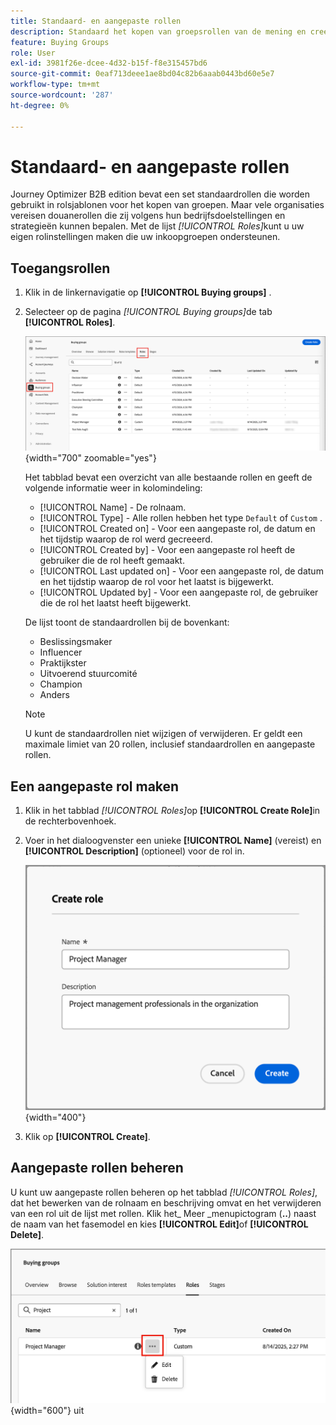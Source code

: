```yaml
---
title: Standaard- en aangepaste rollen
description: Standaard het kopen van groepsrollen van de mening en creeer douanerollen - geef, schrap, en vorm roldefinities voor uw zaken in Journey Optimizer B2B edition uit.
feature: Buying Groups
role: User
exl-id: 3981f26e-dcee-4d32-b15f-f8e315457bd6
source-git-commit: 0eaf713deee1ae8bd04c82b6aaab0443bd60e5e7
workflow-type: tm+mt
source-wordcount: '287'
ht-degree: 0%

---
```


# Standaard- en aangepaste rollen

Journey Optimizer B2B edition bevat een set standaardrollen die worden gebruikt in rolsjablonen voor het kopen van groepen. Maar vele organisaties vereisen douanerollen die zij volgens hun bedrijfsdoelstellingen en strategieën kunnen bepalen. Met de lijst _[!UICONTROL Roles]_&#x200B;kunt u uw eigen rolinstellingen maken die uw inkoopgroepen ondersteunen.

## Toegangsrollen

1. Klik in de linkernavigatie op **[!UICONTROL Buying groups]** .

1. Selecteer op de pagina _[!UICONTROL Buying groups]_&#x200B;de tab **[!UICONTROL Roles]**.

   ![&#x200B; het lusje van Rollen &#x200B;](./assets/roles-tab.png){width="700" zoomable="yes"}

   Het tabblad bevat een overzicht van alle bestaande rollen en geeft de volgende informatie weer in kolomindeling:

   * [!UICONTROL Name] - De rolnaam.
   * [!UICONTROL Type] - Alle rollen hebben het type `Default` of `Custom` .
   * [!UICONTROL Created on] - Voor een aangepaste rol, de datum en het tijdstip waarop de rol werd gecreeerd.
   * [!UICONTROL Created by] - Voor een aangepaste rol heeft de gebruiker die de rol heeft gemaakt.
   * [!UICONTROL Last updated on] - Voor een aangepaste rol, de datum en het tijdstip waarop de rol voor het laatst is bijgewerkt.
   * [!UICONTROL Updated by] - Voor een aangepaste rol, de gebruiker die de rol het laatst heeft bijgewerkt.

   De lijst toont de standaardrollen bij de bovenkant:

   * Beslissingsmaker
   * Influencer
   * Praktijkster
   * Uitvoerend stuurcomité
   * Champion
   * Anders

   >[!NOTE]
   >
   >U kunt de standaardrollen niet wijzigen of verwijderen. Er geldt een maximale limiet van 20 rollen, inclusief standaardrollen en aangepaste rollen.

## Een aangepaste rol maken

1. Klik in het tabblad _[!UICONTROL Roles]_&#x200B;op **[!UICONTROL Create Role]**&#x200B;in de rechterbovenhoek.

1. Voer in het dialoogvenster een unieke **[!UICONTROL Name]** (vereist) en **[!UICONTROL Description]** (optioneel) voor de rol in.

   ![&#x200B; creeer de dialoog van de Rol &#x200B;](./assets/roles-create-dialog.png){width="400"}

1. Klik op **[!UICONTROL Create]**.

## Aangepaste rollen beheren

U kunt uw aangepaste rollen beheren op het tabblad _[!UICONTROL Roles]_, dat het bewerken van de rolnaam en beschrijving omvat en het verwijderen van een rol uit de lijst met rollen. Klik het_ Meer _menupictogram (**..**) naast de naam van het fasemodel en kies **[!UICONTROL Edit]**&#x200B;of **[!UICONTROL Delete]**.

![&#x200B; geef of schrap een douanerol &#x200B;](./assets/roles-more-menu.png){width="600"} uit
